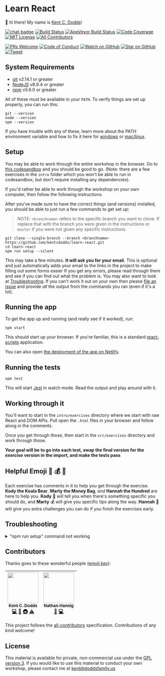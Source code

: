 # Learn React

👋 hi there! My name is [Kent C. Dodds](https://kentcdodds.com)!

[![chat-badge][chat-badge]][chat]
[![Build Status][build-badge]][build]
[![AppVeyor Build Status][win-build-badge]][win-build]
[![Code Coverage][coverage-badge]][coverage]
[![MIT License][license-badge]][license]
[![All Contributors](https://img.shields.io/badge/all_contributors-2-orange.svg?style=flat-square)](#contributors)

[![PRs Welcome][prs-badge]][prs]
[![Code of Conduct][coc-badge]][coc]
[![Watch on GitHub][github-watch-badge]][github-watch]
[![Star on GitHub][github-star-badge]][github-star]
[![Tweet][twitter-badge]][twitter]

## System Requirements

- [git][git] v2.14.1 or greater
- [NodeJS][node] v8.9.4 or greater
- [npm][npm] v5.6.0 or greater

All of these must be available in your `PATH`. To verify things are set up
properly, you can run this:

```
git --version
node --version
npm --version
```

If you have trouble with any of these, learn more about the PATH environment
variable and how to fix it here for [windows][win-path] or
[mac/linux][mac-path].

## Setup

You may be able to work through the entire workshop in the browser. Go to
[this codesandbox](https://codesandbox.io/s/github/kentcdodds/learn-react)
and you should be good to go. (Note: there are a few exercises in the `intro`
folder which you won't be able to run in codesandbox, but don't require
installing any dependencies).

If you'd rather be able to work through the workshop on your own computer, then
follow the following instructions.

After you've made sure to have the correct things (and versions) installed, you
should be able to just run a few commands to get set up:

> NOTE: `<branchname>` refers to the specific branch you want to clone. If
> replace that with the branch you were given in the instructions or `master`
> if you were not given any specific instructions.

```
git clone --single-branch --branch <branchname> https://github.com/kentcdodds/learn-react.git
cd learn-react
npm run setup --silent
```

This may take a few minutes. **It will ask you for your email.** This is
optional and just automatically adds your email to the links in the project to
make filling out some forms easier If you get any errors, please read through
them and see if you can find out what the problem is. You may also want to look
at [Troubleshooting](#troubleshooting). If you can't work it out on your own
then please [file an issue][issue] and provide _all_ the output from the
commands you ran (even if it's a lot).

## Running the app

To get the app up and running (and really see if it worked), run:

```shell
npm start
```

This should start up your browser. If you're familiar, this is a standard
[react-scripts](https://github.com/facebook/create-react-app) application.

You can also open
[the deployment of the app on Netlify](https://learn-reactjs.netlify.com/).

## Running the tests

```shell
npm test
```

This will start [Jest](http://facebook.github.io/jest) in watch mode. Read the
output and play around with it.

## Working through it

You'll want to start in the `intro/exercises` directory where we start with
raw React and DOM APIs. Pull open the `.html` files in your browser and follow
along in the comments.

Once you get through those, then start in the `src/exercises` directory and
work through those.

**Your goal will be to go into each test, swap the final version for the
exercise version in the import, and make the tests pass**

## Helpful Emoji 🐨 💰 💯

Each exercise has comments in it to help you get through the exercise.
**Kody the Koala Bear**, **Marty the Money Bag**, and **Hannah the Hundred** are
here to help you. **Kody** 🐨 will tell you when there's something specific you
should do, and **Marty** 💰 will give you specific tips along the way.
**Hannah** 💯 will give you extra challenges you can do if you finish the
exercises early.

## Troubleshooting

<details>

<summary>"npm run setup" command not working</summary>

Here's what the setup script does. If it fails, try doing each of these things
individually yourself:

```
# verify your environment will work with the project
node ./scripts/verify

# install dependencies
npm install

# verify the project is ready to run
npm run build
npm run test:coverage
```

If any of those scripts fail, please try to work out what went wrong by the
error message you get. If you still can't work it out, feel free to
[open an issue][issue] with _all_ the output from that script. I will try to
help if I can.

</details>

## Contributors

Thanks goes to these wonderful people ([emoji key](https://github.com/kentcdodds/all-contributors#emoji-key)):

<!-- ALL-CONTRIBUTORS-LIST:START - Do not remove or modify this section -->
<!-- prettier-ignore -->
| [<img src="https://avatars.githubusercontent.com/u/1500684?v=3" width="100px;"/><br /><sub><b>Kent C. Dodds</b></sub>](https://kentcdodds.com)<br />[💻](https://github.com/kentcdodds/learn-react/commits?author=kentcdodds "Code") [📖](https://github.com/kentcdodds/learn-react/commits?author=kentcdodds "Documentation") [🚇](#infra-kentcdodds "Infrastructure (Hosting, Build-Tools, etc)") [⚠️](https://github.com/kentcdodds/learn-react/commits?author=kentcdodds "Tests") | [<img src="https://avatars3.githubusercontent.com/u/8210763?v=4" width="100px;"/><br /><sub><b>Nathan Hannig</b></sub>](https://nathanhannig.com)<br />[🐛](https://github.com/kentcdodds/learn-react/issues?q=author%3Anathanhannig "Bug reports") [💻](https://github.com/kentcdodds/learn-react/commits?author=nathanhannig "Code") |
| :---: | :---: |

<!-- ALL-CONTRIBUTORS-LIST:END -->

This project follows the [all-contributors](https://github.com/kentcdodds/all-contributors) specification. Contributions of any kind welcome!

## License

This material is available for private, non-commercial use under the
[GPL version 3](http://www.gnu.org/licenses/gpl-3.0-standalone.html). If you
would like to use this material to conduct your own workshop, please contact me
at kent@doddsfamily.us

[npm]: https://www.npmjs.com/
[node]: https://nodejs.org
[git]: https://git-scm.com/
[chat]: https://gitter.im/kentcdodds/learn-react
[chat-badge]: https://img.shields.io/gitter/room/kentcdodds/learn-react.js.svg?style=flat-square&logo=gitter-white
[build-badge]: https://img.shields.io/travis/kentcdodds/learn-react.svg?style=flat-square&logo=travis
[build]: https://travis-ci.org/kentcdodds/learn-react
[license-badge]: https://img.shields.io/badge/license-GPL%203.0%20License-blue.svg?style=flat-square
[license]: https://github.com/kentcdodds/learn-react/blob/master/README.md#license
[prs-badge]: https://img.shields.io/badge/PRs-welcome-brightgreen.svg?style=flat-square
[prs]: http://makeapullrequest.com
[donate-badge]: https://img.shields.io/badge/$-support-green.svg?style=flat-square
[donate]: http://kcd.im/donate
[coc-badge]: https://img.shields.io/badge/code%20of-conduct-ff69b4.svg?style=flat-square
[coc]: https://github.com/kentcdodds/learn-react/blob/master/CODE_OF_CONDUCT.md
[github-watch-badge]: https://img.shields.io/github/watchers/kentcdodds/learn-react.svg?style=social
[github-watch]: https://github.com/kentcdodds/learn-react/watchers
[github-star-badge]: https://img.shields.io/github/stars/kentcdodds/learn-react.svg?style=social
[github-star]: https://github.com/kentcdodds/learn-react/stargazers
[twitter]: https://twitter.com/intent/tweet?text=Check%20out%20learn-react%20by%20@kentcdodds%20https://github.com/kentcdodds/learn-react%20%F0%9F%91%8D
[twitter-badge]: https://img.shields.io/twitter/url/https/github.com/kentcdodds/learn-react.svg?style=social
[emojis]: https://github.com/kentcdodds/all-contributors#emoji-key
[all-contributors]: https://github.com/kentcdodds/all-contributors
[win-path]: https://www.howtogeek.com/118594/how-to-edit-your-system-path-for-easy-command-line-access/
[mac-path]: http://stackoverflow.com/a/24322978/971592
[issue]: https://github.com/kentcdodds/learn-react/issues/new
[win-build-badge]: https://img.shields.io/appveyor/ci/kentcdodds/learn-react.svg?style=flat-square&logo=appveyor
[win-build]: https://ci.appveyor.com/project/kentcdodds/learn-react
[coverage-badge]: https://img.shields.io/codecov/c/github/kentcdodds/learn-react.svg?style=flat-square
[coverage]: https://codecov.io/github/kentcdodds/learn-react
[watchman]: https://facebook.github.io/watchman/docs/install.html

